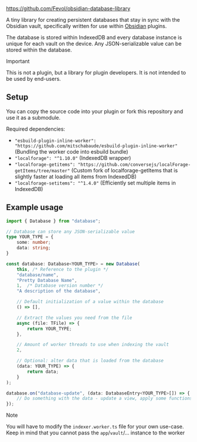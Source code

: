 https://github.com/Fevol/obsidian-database-library

A tiny library for creating persistent databases that stay in sync with the Obsidian vault, specifically written for use within [Obsidian](https://obsidian.md/) plugins.


The database is stored within IndexedDB and every database instance is unique for each vault on the device. Any JSON-serializable value can be stored within the database.

> [!IMPORTANT]
> This is not a plugin, but a library for plugin developers. It is not intended to be used by end-users.


## Setup
You can copy the source code into your plugin or fork this repository and use it as a submodule.

Required dependencies:
- `"esbuild-plugin-inline-worker": "https://github.com/mitschabaude/esbuild-plugin-inline-worker"` (Bundling the worker code into esbuild bundle)
- `"localforage": "^1.10.0"` (IndexedDB wrapper)
- `"localforage-getitems": "https://github.com/conversejs/localForage-getItems/tree/master"` (Custom fork of localforage-getItems that is slightly faster at loading all items from IndexedDB)
- `"localforage-setitems": "^1.4.0"` (Efficiently set multiple items in IndexedDB)




## Example usage
```ts
import { Database } from "database";

// Database can store any JSON-serializable value
type YOUR_TYPE = {
	some: number;
	data: string;
}

const database: Database<YOUR_TYPE> = new Database(
    this, /* Reference to the plugin */
    "database/name",
    "Pretty Database Name",
    1,  /* Database version number */
    "A description of the database",

    // Default initialization of a value within the database
    () => [],

    // Extract the values you need from the file
    async (file: TFile) => {
        return YOUR_TYPE;
    },

    // Amount of worker threads to use when indexing the vault
    2,

    // Optional: alter data that is loaded from the database
    (data: YOUR_TYPE) => {
        return data;
    }
);

database.on("database-update", (data: DatabaseEntry<YOUR_TYPE>[]) => {
    // Do something with the data - update a view, apply some functions, ...
});
```

> [!NOTE]
> You will have to modify the `indexer.worker.ts` file for your own use-case. Keep in mind that you cannot pass the `app`/`vault`/... instance to the worker
